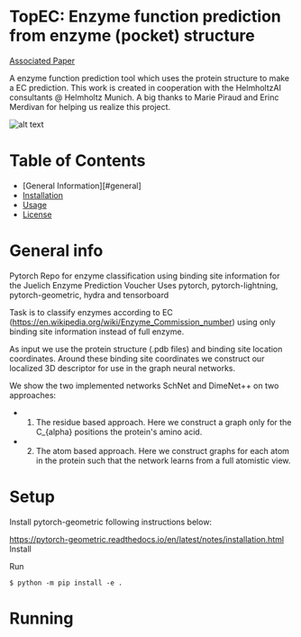 # TopEC: Enzyme function prediction from enzyme (pocket) structure

[Associated Paper](https://www.google.com)

A enzyme function prediction tool which uses the protein structure to make a EC prediction. This work is created in cooperation with the HelmholtzAI consultants @ Helmholtz Munich. A big thanks to Marie Piraud and Erinc Merdivan for helping us realize this project. 

![alt text][logo]

[logo]: figures/method_overview_paper_version.png "Method overview"

# Table of Contents
- [General Information][#general]
- [Installation](#installation)
- [Usage](#usage)
- [License](#license)

# General info

Pytorch Repo for enzyme classification using binding site information for the Juelich Enzyme Prediction Voucher
Uses pytorch, pytorch-lightning, pytorch-geometric, hydra and tensorboard

Task is to classify enzymes according to EC (https://en.wikipedia.org/wiki/Enzyme_Commission_number) using only binding site information instead of full enzyme. 

As input we use the protein structure (.pdb files) and binding site location coordinates. Around these binding site coordinates we construct our localized 3D descriptor for use in the graph neural networks. 

We show the two implemented networks SchNet and DimeNet++ on two approaches:

- 1) The residue based approach. Here we construct a graph only for the C_{alpha} positions the protein's amino acid.

- 2) The atom based approach. Here we construct graphs for each atom in the protein such that the network learns from a full atomistic view. 


# Setup
Install pytorch-geometric following instructions below:

https://pytorch-geometric.readthedocs.io/en/latest/notes/installation.html
Install

Run
```
$ python -m pip install -e .
```
# Running

